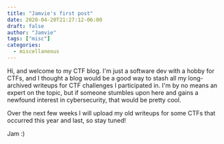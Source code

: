 ```yaml
---
title: "Jamvie's first post"
date: 2020-04-20T21:27:12-06:00
draft: false
author: "Jamvie"
tags: ["misc"]
categories:
  - miscellaneous
---
```


Hi, and welcome to my CTF blog. I'm just a software dev with a hobby for CTFs, and I thought a blog would be a good way to stash all my long-archived writeups for CTF challenges I participated in. I'm by no means an expert on the topic, but if someone stumbles upon here and gains a newfound interest in cybersecurity, that would be pretty cool. 


Over the next few weeks I will upload my old writeups for some CTFs that occurred this year and last, so stay tuned! 

Jam
:)


